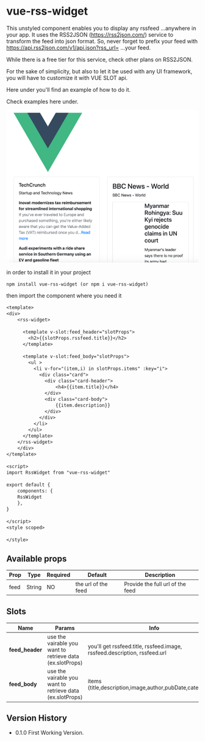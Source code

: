 # vue-rss-widget

This unstyled component enables you to display any rssfeed ...anywhere in your app. It uses the RSS2JSON (https://rss2json.com/) service to transform the feed into json format. So, never forget to prefix your feed with https://api.rss2json.com/v1/api.json?rss_url= ...your feed.

While there is a free tier for this service, check other plans on RSS2JSON.

For the sake of simplicity, but also to let it be used with any UI framework, you will have to customize it with VUE SLOT api.

Here under you'll find an example of how to do it.

Check examples here under.

![vue-rss-widget Jpeg](demo/demo.jpg)

in order to install it in your project
```
npm install vue-rss-widget (or npm i vue-rss-widget)

```

then import the component where you need it

```
<template>
<div>
    <rss-widget>
      
      <template v-slot:feed_header="slotProps">
        <h2>{{slotProps.rssfeed.title}}</h2>
      </template>

      <template v-slot:feed_body="slotProps">
        <ul >
          <li v-for="(item,i) in slotProps.items" :key="i">
            <div class="card">
              <div class="card-header">
                  <h4>{{item.title}}</h4>
              </div>
              <div class="card-body">
                  {{item.description}}
              </div>
            </div>
          </li>
        </ul>
      </template>
    </rss-widget>
    </div>
</template>

<script>
import RssWidget from "vue-rss-widget"

export default {
    components: {
    RssWidget
    },
}

</script>
<style scoped>

</style>

```


## Available props

| Prop                  | Type                        | Required | Default   | Description |
|-----------------------|-----------------------------|----------|-----------|-------------|
| feed                | String |     NO     | the url of the feed      | Provide the full url of the feed|



## Slots

| Name              | Params                       | Info                                                  |
| ----------------- | ---------------------------- | ----------------------------------------------------- |
| **feed_header**         | use the vairable you want to retrieve data (ex.slotProps)         | you'll get rssfeed.title, rssfeed.image, rssfeed.description, rssfeed.url               |
| **feed_body**         | use the vairable you want to retrieve data (ex.slotProps)         | items {title,description,image,author,pubDate,categories[]}              |


## Version History
- 0.1.0 First Working Version.